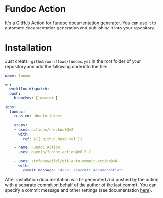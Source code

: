 # Fundoc Action

It's a GitHub Action for [Fundoc](https://github.com/daynin/fundoc) documentation generator. You can use it to automate documentation generation and publishing it into your repository.

# Installation

Just create `.github/workflows/fundoc.yml` in the root folder of your repository and add the following code into the file:

```yaml
name: fundoc

on:
  workflow_dispatch:
  push:
    branches: [ master ]

jobs:
  fundoc:
    runs-on: ubuntu-latest

    steps:
    - uses: actions/checkout@v2
      with:
        ref: ${{ github.head_ref }}

    - name: Fundoc Action
      uses: daynin/fundoc-action@v0.2.2

    - uses: stefanzweifel/git-auto-commit-action@v4
      with:
        commit_message: 'docs: generate documentation'
```

After installation documentation will be generated and pushed by the action with a separate commit on behalf of the author of the last commit. You can specify a commit message and other settings (see documentation [here](https://github.com/stefanzweifel/git-auto-commit-action)).
